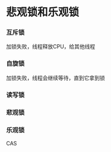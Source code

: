 # 悲观锁和乐观锁

### 互斥锁

加锁失败，线程释放CPU，给其他线程

### 自旋锁

加锁失败，线程会继续等待，直到它拿到锁

### 读写锁

### 悲观锁

### 乐观锁

CAS

